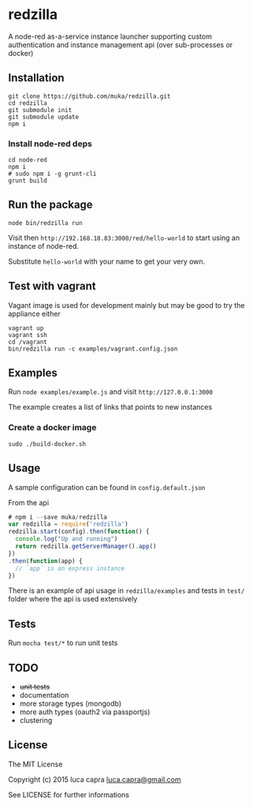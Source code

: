 # redzilla

A node-red as-a-service instance launcher supporting custom authentication and instance management api (over sub-processes or docker)

## Installation

```
git clone https://github.com/muka/redzilla.git
cd redzilla
git submodule init
git submodule update
npm i
```

### Install node-red deps

```
cd node-red
npm i
# sudo npm i -g grunt-cli
grunt build
```

## Run the package

`node bin/redzilla run`

Visit then `http://192.168.18.83:3000/red/hello-world` to start using an instance of node-red.

Substitute `hello-world` with your name to get your very own.

## Test with vagrant

Vagant image is used for development mainly but may be good to try the appliance either

```
vagrant up
vagrant ssh
cd /vagrant
bin/redzilla run -c examples/vagrant.config.json
```

## Examples

Run `node examples/example.js` and visit `http://127.0.0.1:3000`

The example creates a list of links that points to new instances

### Create a docker image

`sudo ./build-docker.sh`

## Usage

A sample configuration can be found in `config.default.json`

From the api

```javascript
# npm i --save muka/redzilla
var redzilla = require('redzilla')
redzilla.start(config).then(function() {
  console.log("Up and running")
  return redzilla.getServerManager().app()
})
.then(function(app) {
  // `app` is an express instance
})
```

There is an example of api usage in `redzilla/examples` and tests  in `test/` folder where the api is used extensively

## Tests

Run `mocha test/*` to run unit tests

## TODO

- ~~unit tests~~
- documentation
- more storage types (mongodb)
- more auth types (oauth2 via passportjs)
- clustering

## License

The MIT License

Copyright (c) 2015 luca capra <luca.capra@gmail.com>

See LICENSE for further informations
